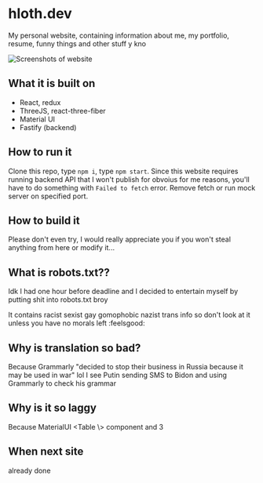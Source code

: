 # hloth.dev

My personal website, containing information about me, my portfolio, resume, funny things and other stuff y kno

![Screenshots of website](https://user-images.githubusercontent.com/59040542/162999972-d5445b69-f5f3-47b2-b19f-40989a869f07.png)

## What it is built on

- React, redux
- ThreeJS, react-three-fiber
- Material UI
- Fastify (backend)

## How to run it

Clone this repo, type `npm i`, type `npm start`. Since this website requires running backend API that I won't publish for obvoius for me reasons, you'll have to do something with `Failed to fetch` error. Remove fetch or run mock server on specified port.

## How to build it

Please don't even try, I would really appreciate you if you won't steal anything from here or modify it...

## What is robots.txt??

Idk I had one hour before deadline and I decided to entertain myself by putting shit into robots.txt broy

It contains racist sexist gay gomophobic nazist trans info so don't look at it unless you have no morals left :feelsgood:

## Why is translation so bad?

Because Grammarly "decided to stop their business in Russia because it may be used in war" lol I see Putin sending SMS to Bidon and using Grammarly to check his grammar

## Why is it so laggy

Because MaterialUI \<Table \\\> component and 3

## When next site

already done